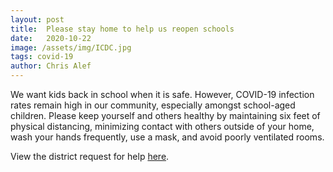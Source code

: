 ```yaml
---
layout: post
title:  Please stay home to help us reopen schools
date:   2020-10-22
image: /assets/img/ICDC.jpg
tags: covid-19
author: Chris Alef
---
```

We want kids back in school when it is safe. However, COVID-19 infection rates remain high in our community, especially amongst school-aged children. Please keep yourself and others healthy by maintaining six feet of physical distancing, minimizing contact with others outside of your home, wash your hands frequently, use a mask, and avoid poorly ventilated rooms.

View the district request for help [here](https://www.svsd410.org/site/Default.aspx?PageType=3&DomainID=4&PageID=1&ViewID=6446ee88-d30c-497e-9316-3f8874b3e108&FlexDataID=27400).
